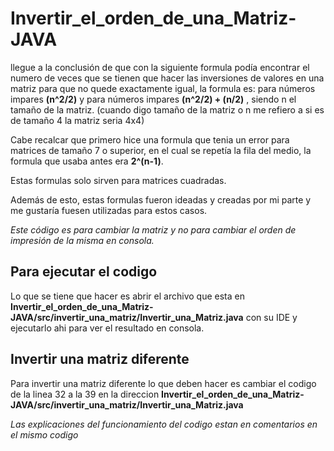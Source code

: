 # Invertir_el_orden_de_una_Matriz-JAVA

 llegue a la conclusión de que con la siguiente formula podía encontrar el numero de veces que se tienen que hacer las inversiones de valores en una matriz para que no quede exactamente igual, la formula es: para números impares **(n^2/2)** y para números impares **(n^2/2) + (n/2)** , siendo n el tamaño de la matriz. (cuando digo tamaño de la matriz o n me refiero a si es de tamaño 4 la matriz seria 4x4)

Cabe recalcar que primero hice una formula que tenia un error para matrices de tamaño 7 o superior, en el cual se repetía la fila del medio, la formula que usaba antes era **2^(n-1)**.

Estas formulas solo sirven para matrices cuadradas.

Además de esto, estas formulas fueron ideadas y creadas por mi parte y me gustaría fuesen utilizadas para estos casos.

_Este código es para cambiar la matriz y no para cambiar el orden de impresión de la misma en consola._

## Para ejecutar el codigo

Lo que se tiene que hacer es abrir el archivo que esta en **Invertir_el_orden_de_una_Matriz-JAVA/src/invertir_una_matriz/Invertir_una_Matriz.java** con su 
IDE y ejecutarlo ahi para ver el resultado en consola.

## Invertir una matriz diferente

Para invertir una matriz diferente lo que deben hacer es cambiar el codigo de la linea 32 a la 39 en la direccion **Invertir_el_orden_de_una_Matriz-JAVA/src/invertir_una_matriz/Invertir_una_Matriz.java**

_Las explicaciones del funcionamiento del codigo estan en comentarios en el mismo codigo_
